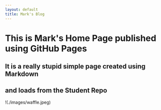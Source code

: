```yaml
---
layout: default
title: Mark's Blog
---
```



# This is Mark's Home Page published using GitHub Pages
## It is a really stupid simple page created using Markdown
## and loads from the Student Repo

!(./images/waffle.jpeg)